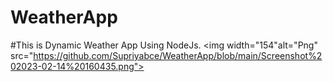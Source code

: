 # WeatherApp
#This is Dynamic Weather App Using NodeJs.
<img width="154"alt="Png" src="https://github.com/Supriyabce/WeatherApp/blob/main/Screenshot%202023-02-14%20160435.png">
